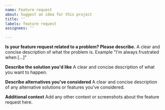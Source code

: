 ```yaml
---
name: Feature request
about: Suggest an idea for this project
title: ''
labels: feature request
assignees: ''

---
```


**Is your feature request related to a problem? Please describe.**
A clear and concise description of what the problem is. Example "I'm always frustrated when [...]"

**Describe the solution you'd like**
A clear and concise description of what you want to happen.

**Describe alternatives you've considered**
A clear and concise description of any alternative solutions or features you've considered.

**Additional context**
Add any other context or screenshots about the feature request here.
